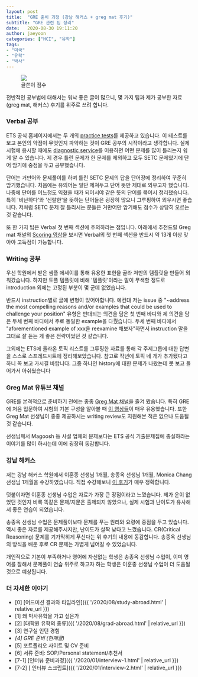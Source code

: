 ```yaml
---
layout: post
title:  "GRE 준비 과정 (강남 해커스 + greg mat 후기)"
subtitle: "GRE 관련 팁 정리"
date:   2020-08-30 19:11:20
author: jaeyoon
categories: ["HCI", "유학"]
tags:
- "미국"
- "유학"
- "박사"
---
```




<figure><img data-action="zoom" src="{{ '/assets/img/200919/gre.png' | relative_url }}"><figcaption> 글쓴이 점수 </figcaption></figure>

전반적인 공부법에 대해서는 워낙 좋은 글이 많으니, 몇 가지 팁과 제가 공부한 자료 (greg mat, 해커스) 후기를 위주로 쓰려 합니다.

### Verbal 공부

ETS 공식 홈페이지에서는 두 개의 <a href="http://www.ets.org/gre/revised_general/prepare/powerprep/" target="_blank">practice tests</a>를 제공하고 있습니다. 이 테스트를 보고 본인의 약점이 무엇인지 파악하는 것이 GRE 공부의 시작이라고 생각합니다. 실제 시험에 응시할 때에도 <a href="https://www.ets.org/gre/revised_general/scores/services/diagnostic_service" target="_blank">diagnostic service</a>를 이용하면 어떤 문제를 많이 틀리는지 쉽게 알 수 있습니다. 제 경우 틀린 문제가 한 문제를 제외하고 모두 SETC 문제였기에 단어 암기에 중점을 두고 공부했습니다.

단어는 거만어와 문제풀이를 하며 틀린 SETC 문제의 답을 단어장에 정리하여 꾸준히 암기했습니다. 처음에는 유의어는 일단 제쳐두고 단어 뜻만 제대로 외우고자 했습니다. 나중에 단어를 어느정도 익혔을 때가 되어서야 같은 뜻의 단어를 묶어서 정리했습니다. 특히 '비난하다'와 '신랄한'을 뜻하는 단어들은 굉장히 많으니 그루핑하여 외우시면 좋습니다. 저처럼 SETC 문제 잘 틀리시는 분들은 거만어만 암기해도 점수가 상당히 오르는 것 같습니다.

또 한 가지 팁은 Verbal 첫 번째 섹션에 주의하라는 점입니다. 아래에서 추천드릴 Greg mat 채널의 <a href="https://www.youtube.com/channel/UCktwzce9ncy_K78l1KBZkYQ/videos" target="_blank">Scoring 영상</a>을 보시면 Verbal의 첫 번째 섹션을 반드시 약 13개 이상 맞아야 고득점이 가능합니다. 

### Writing 공부

우선 학원에서 받은 샘플 에세이를 통해 유용한 표현을 골라 저만의 템플릿을 만들어 외워갔습니다. 하지만 토플 템플릿에 비해 '템플릿'이라는 말이 무색할 정도로 introduction 외에는 고정된 부분이 몇 군데 없었습니다. 

반드시 instruction별로 글에 변형이 있어야합니다. 예컨대 저는 issue 중 "~address the most compelling reasons and/or examples that could be used to challenge your position" 유형은 반대되는 의견을 담은 첫 번째 바디와 제 의견을 담은 두세 번째 바디에서 주로 동일한 example을 다뤘습니다. 두세 번째 바디에서 "aforementioned example of xxx을 reexamine 해보자"하면서 instruction 말을 그대로 잘 듣는 게 좋은 전략이었던 것 같습니다.

그외에는 ETS에 올라온 토픽 리스트를 그루핑한 자료를 통해 각 주제그룹에 대한 답변을 스스로 스프레드시트에 정리해보았습니다. 참고로 작년에 토픽 네 개가 추가됐다고 하니 꼭 보고 가시길 바랍니다. 그중 하나인 history에 대한 문제가 나왔는데 못 보고 들어가서 아쉬웠습니다

### Greg Mat 유튜브 채널

GRE를 본격적으로 준비하기 전에는 종종 [Greg Mat 채널](https://www.youtube.com/channel/UCktwzce9ncy_K78l1KBZkYQ/videos)을 즐겨 봤습니다. 특히 GRE에 처음 입문하여 시험의 기본 구성을 알아볼 때 <a href="https://www.gregmat.com/learn-about-the-gre" target="_blank">이 영상들</a>이 매우 유용했습니다. 또한 Greg Mat 선생님이 종종 제공하시는 writing review도 지원해본 적은 없으나 도움될 것 같습니다. 

선생님께서 Magoosh 등 사설 업체의 문제보다는 ETS 공식 기출문제집에 충실하라는 이야기를 많이 하시는데 이에 굉장히 동감합니다. 

### 강남 해커스

저는 강남 해커스 학원에서 이훈종 선생님 1개월, 송종옥 선생님 1개월, Monica Chang 선생님 1개월을 수강하였습니다. 직접 수강해보니 [이 후기](https://jaewonchung.me/study/lectures/GRE-tips/#0-%EB%93%A4%EC%96%B4%EA%B0%80%EB%A9%B0)가 매우 정확합니다. 

덧붙이자면 이훈종 선생님 수업은 자료가 가장 큰 장점이라고 느꼈습니다. 제가 운이 없었던 것인지 비록 똑같은 문제/지문은 출제되지 않았으나, 실제 시험과 난이도가 유사해서 좋은 연습이 되었습니다. 

송종옥 선생님 수업은 문제풀이보다 문제를 푸는 원리와 요령에 중점을 두고 있습니다. 역시 좋은 자료를 제공해주시지만, 난이도가 살짝 낮다고 느꼈습니다. CR(Critical Reasoning) 문제를 기가막히게 푸신다는 위 후기의 내용에 동감합니다. 송종옥 선생님의 방식을 배운 후로 CR 문제는 가볍게 넘어갈 수 있었습니다.

개인적으로 기본이 부족하거나 영어에 자신없는 학생은 송종옥 선생님 수업이, 이미 영어를 잘해서 문제풀이 연습 위주로 하고자 하는 학생은 이훈종 선생님 수업이 더 도움될 것으로 예상됩니다.

### 더 자세한 이야기

- [0] [어드미션 결과와 타임라인]({{ '/2020/08/study-abroad.html' | relative_url }})
- [1] 왜 박사유학을 가고 싶은가
- [2] [대학원 유학의 종류]({{ '/2020/08/grad-abroad.html' | relative_url }})
- [3] 연구실 인턴 경험
- *[4] GRE 준비 (현재글)* 
- [5] 포트폴리오 사이트 및 CV 준비
- [6] 서류 준비: SOP/Personal statement/추천서
- [7-1] [인터뷰 준비과정]({{ '/2020/01/interview-1.html' | relative_url }})
- [7-2] [ 인터뷰 스크립트]({{ '/2020/01/interview-2.html' | relative_url }})
